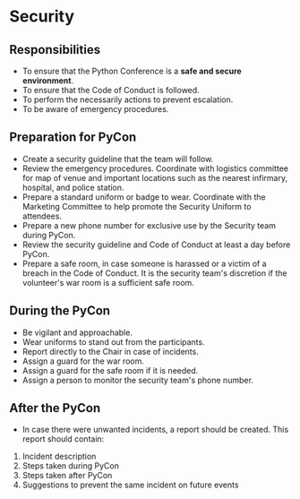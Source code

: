 # Security

## Responsibilities
- To ensure that the Python Conference is a **safe and secure environment**.
- To ensure that the Code of Conduct is followed.
- To perform the necessarily actions to prevent escalation.
- To be aware of emergency procedures. 

## Preparation for PyCon
- Create a security guideline that the team will follow.
- Review the emergency procedures. Coordinate with logistics committee for map of venue and important locations such as the nearest infirmary, hospital, and police station.
- Prepare a standard uniform or badge to wear. Coordinate with the Marketing Committee to help promote the Security Uniform to attendees.
- Prepare a new phone number for exclusive use by the Security team during PyCon.
- Review the security guideline and Code of Conduct at least a day before PyCon.
- Prepare a safe room, in case someone is harassed or a victim of a breach in the Code of Conduct. It is the security team's discretion if the volunteer's war room is a sufficient safe room.

## During the PyCon
- Be vigilant and approachable.
- Wear uniforms to stand out from the participants.
- Report directly to the Chair in case of incidents.
- Assign a guard for the war room.
- Assign a guard for the safe room if it is needed.
- Assign a person to monitor the security team's phone number.

## After the PyCon
- In case there were unwanted incidents, a report should be created. This report should contain:
1. Incident description
1. Steps taken during PyCon
1. Steps taken after PyCon
1. Suggestions to prevent the same incident on future events

